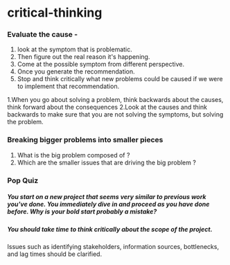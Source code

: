 # critical-thinking

### Evaluate the cause -
1. look at the symptom that is problematic. 
2. Then figure out the real reason it's happening. 
3. Come at the possible symptom from different perspective.
4. Once you generate the recommendation.
5. Stop and think critically what new problems could be caused if we were to implement that recommendation.

1.When you go about solving a problem, think backwards about the causes, think forward about the consequences 
2.Look at the causes and think backwards to make sure that you are not solving the symptoms, but solving the problem.

### Breaking bigger problems into smaller pieces
1. What is the big problem composed of ?
2. Which are the smaller issues that are driving the big problem ?

### Pop Quiz
##### You start on a new project that seems very similar to previous work you've done. You immediately dive in and proceed as you have done before. Why is your bold start probably a mistake?
##### You should take time to think critically about the scope of the project.
Issues such as identifying stakeholders, information sources, bottlenecks, and lag times should be clarified.
